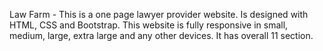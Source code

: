 Law Farm - This is a one page lawyer provider website. Is designed with HTML, CSS and Bootstrap. This website is fully responsive in small, medium, large, extra large and any other devices. It has overall 11 section.
